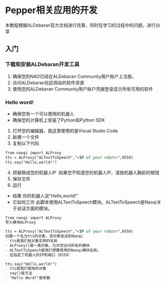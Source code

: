 # Pepper相关应用的开发

本教程根据ALDebaran官方文档进行完善，同时在学习的过程中的问题，进行分享

## 入门

### 下载和安装ALDebaran开发工具
1. 确保您的NAO已经在ALDebaran Community用户账户上注册。
2. 访问ALDebaran社区网站的软件资源
3. 使用您的ALDebaran Community用户账户凭据登录显示所有可用的软件
### Hello word!
- 确保您有一个可以使用的机器人
- 确保您的计算机上安装了Python和Python SDK

1. 打开您的编辑器，我这里使用的是Visual Studio Code
2. 新建一个文件
3. 复制以下代码
```markdown
from naoqi import ALProxy
tts = ALProxy("ALTextToSpeech","<IP of your robot>",9559)
tts.say("Hello,world!")
```
4. 把<IP of your robot>替换成您的机器人IP
  如果您不知道您的机器人IP，请按机器人胸前的按钮
5. 保存文件
6. 运行
- 结果
你的机器人说"Hello,world!"
- 它如何工作
此脚本使用ALTextToSpeech模块。ALTextToSpeech是Naoqi关于说话方面的模块。
```markdown
from naoqi import ALProxy
导入模块ALProxy
```

```markdown
tts = ALProxy("ALTextToSpeech","<IP of your robot>",9559)
创建一个名为tts的对象，该对象发送到Naoqi
- tts是我们给对象实例的名称
- ALProxy()是一类对象，允许您访问所有的模块
- ALTextToSpeech是我们想要使用的Naoqi模块名称。
- 还指定了机器人的IP和端口（9559）
```
```markdown
tts.say("Hello,world!")
- tts是我们使用的对象
- say()是方法
- "Hello Word!"是参数
```
